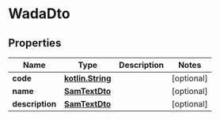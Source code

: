 # WadaDto

## Properties
Name | Type | Description | Notes
------------ | ------------- | ------------- | -------------
**code** | [**kotlin.String**](.md) |  |  [optional]
**name** | [**SamTextDto**](SamTextDto.md) |  |  [optional]
**description** | [**SamTextDto**](SamTextDto.md) |  |  [optional]
